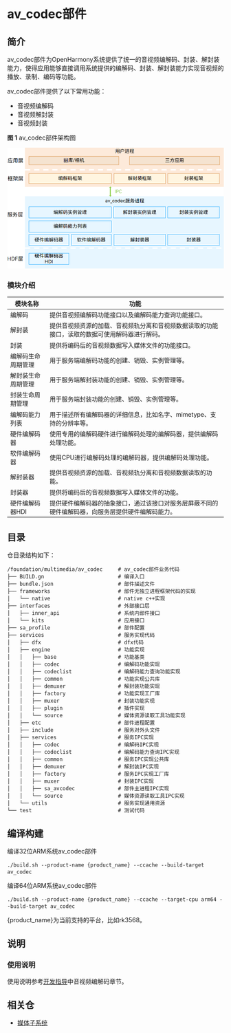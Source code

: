 # av_codec部件


## 简介

av_codec部件为OpenHarmony系统提供了统一的音视频编解码、封装、解封装能力，使得应用能够直接调用系统提供的编解码、封装、解封装能力实现音视频的播放、录制、编码等功能。

av_codec部件提供了以下常用功能：
- 音视频编解码
- 音视频解封装
- 音视频封装

**图 1** av_codec部件架构图

![av_codec部件架构图](figures/framework-image-zh_CN.png)

### 模块介绍
| 模块名称 | 功能 |
| -------- | -------- |
| 编解码 | 提供音视频编解码功能接口以及编解码能力查询功能接口。 |
| 解封装 | 提供音视频资源的加载、音视频轨分离和音视频数据读取的功能接口，读取的数据可使用解码器进行解码。 |
| 封装 | 提供将编码后的音视频数据写入媒体文件的功能接口。 |
| 编解码生命周期管理 | 用于服务端编解码功能的创建、销毁、实例管理等。 |
| 解封装生命周期管理 | 用于服务端解封装功能的创建、销毁、实例管理等。 |
| 封装生命周期管理 | 用于服务端封装功能的创建、销毁、实例管理等。 |
| 编解码能力列表 | 用于描述所有编解码器的详细信息，比如名字、mimetype、支持的分辨率等。 |
| 硬件编解码器 | 使用专用的编解码硬件进行编解码处理的编解码器，提供编解码处理功能。 |
| 软件编解码器 | 使用CPU进行编解码处理的编解码器，提供编解码处理功能。 |
| 解封装器 | 提供音视频资源的加载、音视频轨分离和音视频数据读取的功能。 |
| 封装器 | 提供将编码后的音视频数据写入媒体文件的功能。 |
| 硬件编解码器HDI | 提供硬件编解码器的抽象接口，通过该接口对服务层屏蔽不同的硬件编解码器，向服务层提供硬件编解码能力。 |


## 目录

仓目录结构如下：

```
/foundation/multimedia/av_codec     # av_codec部件业务代码
├── BUILD.gn                        # 编译入口
├── bundle.json                     # 部件描述文件
├── frameworks                      # 部件无独立进程框架代码的实现
│   └── native                      # native c++实现
├── interfaces                      # 外部接口层
│   ├── inner_api                   # 系统内部件接口
│   └── kits                        # 应用接口
├── sa_profile                      # 部件配置
├── services                        # 服务实现代码
│   ├── dfx                         # dfx代码
│   ├── engine                      # 功能实现
│   │   ├── base                    # 功能基类
│   │   ├── codec                   # 编解码功能实现
│   │   ├── codeclist               # 编解码能力查询功能实现
│   │   ├── common                  # 功能实现公共库
│   │   ├── demuxer                 # 解封装功能实现
│   │   ├── factory                 # 功能实现工厂库
│   │   ├── muxer                   # 封装功能实现
│   │   ├── plugin                  # 插件实现
│   │   └── source                  # 媒体资源读取工具功能实现
│   ├── etc                         # 部件进程配置
│   ├── include                     # 服务对外头文件
│   ├── services                    # 服务IPC实现
│   │   ├── codec                   # 编解码IPC实现
│   │   ├── codeclist               # 编解码能力查询IPC实现
│   │   ├── common                  # 服务IPC实现公共库
│   │   ├── demuxer                 # 解封装IPC实现
│   │   ├── factory                 # 服务IPC实现工厂库
│   │   ├── muxer                   # 封装IPC实现
│   │   ├── sa_avcodec              # 部件主进程IPC实现
│   │   └── source                  # 媒体资源读取工具IPC实现
│   └── utils                       # 服务实现通用资源
└── test                            # 测试代码
```


## 编译构建

编译32位ARM系统av_codec部件
```
./build.sh --product-name {product_name} --ccache --build-target av_codec
```

编译64位ARM系统av_codec部件
```
./build.sh --product-name {product_name} --ccache --target-cpu arm64 --build-target av_codec
```

{product_name}为当前支持的平台，比如rk3568。


## 说明

### 使用说明
使用说明参考[开发指导](https://gitee.com/openharmony/docs/tree/master/zh-cn/application-dev/media)中音视频编解码章节。


## 相关仓

- [媒体子系统](https://gitee.com/openharmony/docs/blob/master/zh-cn/readme/%E5%AA%92%E4%BD%93%E5%AD%90%E7%B3%BB%E7%BB%9F.md)
